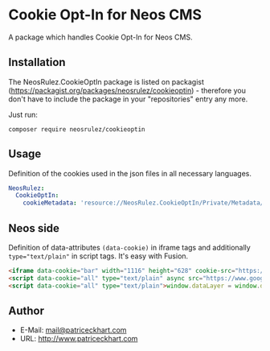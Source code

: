 # Cookie Opt-In for Neos CMS

A package which handles Cookie Opt-In for Neos CMS.


## Installation

The NeosRulez.CookieOptIn package is listed on packagist (https://packagist.org/packages/neosrulez/cookieoptin) - therefore you don't have to include the package in your "repositories" entry any more.

Just run:

```
composer require neosrulez/cookieoptin
```

## Usage

Definition of the cookies used in the json files in all necessary languages.

```yaml
NeosRulez:
  CookieOptIn:
    cookieMetadata: 'resource://NeosRulez.CookieOptIn/Private/Metadata/'
```

## Neos side

Definition of data-attributes `(data-cookie)` in iframe tags and additionally `type="text/plain"` in script tags. It's easy with Fusion.

```html
<iframe data-cookie="bar" width="1116" height="628" cookie-src="https://www.youtube.com/embed/7KUdmFyefSA" title="YouTube video player" frameborder="0" allow="accelerometer; autoplay; clipboard-write; encrypted-media; gyroscope; picture-in-picture" allowfullscreen></iframe>
<script data-cookie="all" type="text/plain" async src="https://www.googletagmanager.com/gtag/js?id=UA-141147524-30"></script>
<script data-cookie="all" type="text/plain">window.dataLayer = window.dataLayer || [];function gtag(){dataLayer.push(arguments);}gtag("js", new Date());gtag("config", "UA-141147524-30");</script>
```


## Author

* E-Mail: mail@patriceckhart.com
* URL: http://www.patriceckhart.com
